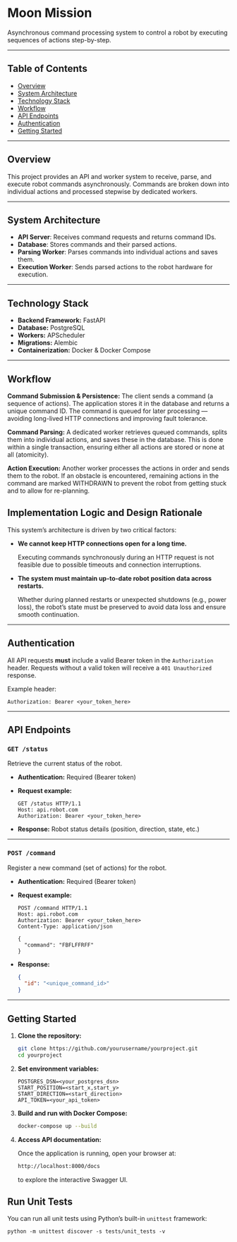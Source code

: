 # Moon Mission

Asynchronous command processing system to control a robot by executing sequences of actions step-by-step.

---

## Table of Contents

* [Overview](#overview)
* [System Architecture](#system-architecture)
* [Technology Stack](#technology-stack)
* [Workflow](#workflow)
* [API Endpoints](#api-endpoints)
* [Authentication](#authentication)
* [Getting Started](#getting-started)

---

## Overview

This project provides an API and worker system to receive, parse, and execute robot commands asynchronously. 
Commands are broken down into individual actions and processed stepwise by dedicated workers.

---

## System Architecture

* **API Server**: Receives command requests and returns command IDs.
* **Database**: Stores commands and their parsed actions.
* **Parsing Worker**: Parses commands into individual actions and saves them.
* **Execution Worker**: Sends parsed actions to the robot hardware for execution.

---

## Technology Stack

* **Backend Framework:** FastAPI
* **Database:** PostgreSQL
* **Workers:** APScheduler
* **Migrations:** Alembic
* **Containerization:** Docker & Docker Compose

---

## Workflow
**Command Submission & Persistence:**
The client sends a command (a sequence of actions). The application stores it in the database and returns a unique command ID. The command is queued for later processing — avoiding long-lived HTTP connections and improving fault tolerance.

**Command Parsing:**
A dedicated worker retrieves queued commands, splits them into individual actions, and saves these in the database. This is done within a single transaction, ensuring either all actions are stored or none at all (atomicity).

**Action Execution:**
Another worker processes the actions in order and sends them to the robot.
If an obstacle is encountered, remaining actions in the command are marked WITHDRAWN to prevent the robot from getting stuck and to allow for re-planning.


## Implementation Logic and Design Rationale
This system’s architecture is driven by two critical factors:

- **We cannot keep HTTP connections open for a long time.**

   Executing commands synchronously during an HTTP request is not feasible due to possible timeouts and connection interruptions.

- **The system must maintain up-to-date robot position data across restarts.**

   Whether during planned restarts or unexpected shutdowns (e.g., power loss), the robot’s state must be preserved to avoid data loss and ensure smooth continuation.

---

## Authentication

All API requests **must** include a valid Bearer token in the `Authorization` header.
Requests without a valid token will receive a `401 Unauthorized` response.

Example header:

```http
Authorization: Bearer <your_token_here>
```

---

## API Endpoints

### `GET /status`

Retrieve the current status of the robot.

* **Authentication:** Required (Bearer token)
* **Request example:**

  ```http
  GET /status HTTP/1.1
  Host: api.robot.com
  Authorization: Bearer <your_token_here>
  ```
* **Response:** Robot status details (position, direction, state, etc.)

---

### `POST /command`

Register a new command (set of actions) for the robot.

* **Authentication:** Required (Bearer token)
* **Request example:**

  ```http
  POST /command HTTP/1.1
  Host: api.robot.com
  Authorization: Bearer <your_token_here>
  Content-Type: application/json

  {
    "command": "FBFLFFRFF"
  }
  ```
* **Response:**

  ```json
  {
    "id": "<unique_command_id>"
  }
  ```

---

## Getting Started

1. **Clone the repository:**

   ```bash
   git clone https://github.com/yourusername/yourproject.git
   cd yourproject
   ```

2. **Set environment variables:**

   ```
   POSTGRES_DSN=<your_postgres_dsn>
   START_POSITION=<start_x,start_y>
   START_DIRECTION=<start_direction>
   API_TOKEN=<your_api_token>
   ```

3. **Build and run with Docker Compose:**

   ```bash
   docker-compose up --build
   ```

4. **Access API documentation:**

   Once the application is running, open your browser at:
   ```bash
   http://localhost:8000/docs
   ```
   to explore the interactive Swagger UI.


## Run Unit Tests

You can run all unit tests using Python’s built-in `unittest` framework:

```
python -m unittest discover -s tests/unit_tests -v
```